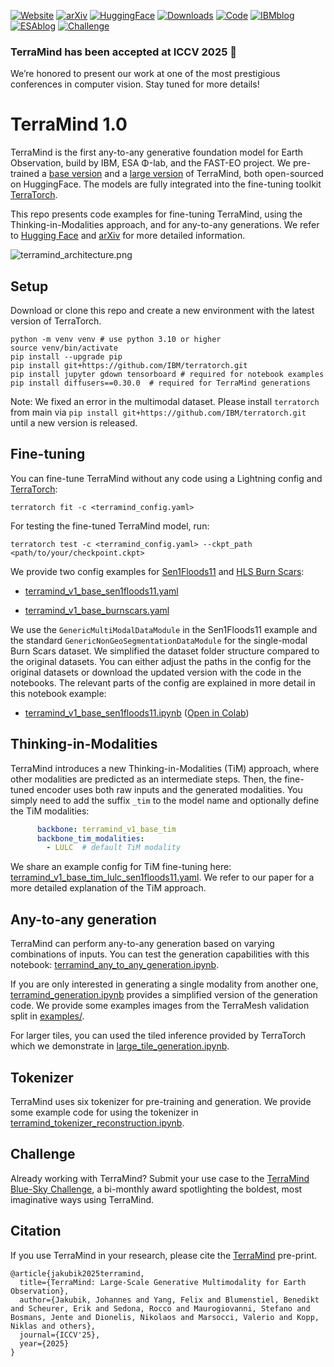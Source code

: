 [![Website](https://img.shields.io/badge/Website-TerraMind-0F62FE)](https://ibm.github.io/terramind/)
[![arXiv](https://img.shields.io/badge/arXiv-2504.11171-b31b1b?logo=arxiv)](https://arxiv.org/abs/2504.11171)
[![HuggingFace](https://img.shields.io/badge/Hugging_Face-IBM--ESA--Geospaital-FFD21E?logo=huggingface)](https://huggingface.co/ibm-esa-geospatial)
[![Downloads](https://img.shields.io/endpoint?url=https://raw.githubusercontent.com/IBM/terramind/webpage/assets/hf_monthly_downloads.json)](https://huggingface.co/ibm-esa-geospatial/TerraMind-1.0-base)
[![Code](https://img.shields.io/badge/Model_code-TerraTorch-EE4B2B?logo=github)](https://github.com/IBM/terratorch/tree/main/terratorch/models/backbones/terramind)
[![IBMblog](https://img.shields.io/badge/Blog-IBM-0F62FE)](https://research.ibm.com/blog/terramind-esa-earth-observation-model)
[![ESAblog](https://img.shields.io/badge/Blog-ESA-113145)](https://www.esa.int/Applications/Observing_the_Earth/ESA_and_IBM_collaborate_on_TerraMind)
[![Challenge](https://img.shields.io/badge/Website-Blue--sky_Challenge-0F62FE)](https://huggingface.co/spaces/ibm-esa-geospatial/challenge)

[//]: # (Weekly updates of downloads. See .github/workflows/hf-downloads.yml for configuration.)

### TerraMind has been accepted at ICCV 2025 🎉  
We’re honored to present our work at one of the most prestigious conferences in computer vision. Stay tuned for more details!

# TerraMind 1.0

TerraMind is the first any-to-any generative foundation model for Earth Observation, build by IBM, ESA Φ-lab, and the FAST-EO project.
We pre-trained a [base version](https://huggingface.co/ibm-esa-geospatial/TerraMind-1.0-base) and a [large version](https://huggingface.co/ibm-esa-geospatial/TerraMind-1.0-large) of TerraMind, both open-sourced on HuggingFace. 
The models are fully integrated into the fine-tuning toolkit [TerraTorch](https://ibm.github.io/terratorch/).

This repo presents code examples for fine-tuning TerraMind, using the Thinking-in-Modalities approach, and for any-to-any generations.
We refer to [Hugging Face](https://huggingface.co/ibm-esa-geospatial/TerraMind-1.0-base) and [arXiv](https://arxiv.org/abs/2504.11171) for more detailed information. 

![terramind_architecture.png](assets%2Fterramind_architecture.png)

## Setup

Download or clone this repo and create a new environment with the latest version of TerraTorch.
```shell
python -m venv venv # use python 3.10 or higher
source venv/bin/activate
pip install --upgrade pip
pip install git+https://github.com/IBM/terratorch.git
pip install jupyter gdown tensorboard # required for notebook examples
pip install diffusers==0.30.0  # required for TerraMind generations
```

Note: We fixed an error in the multimodal dataset. 
Please install `terratorch` from main via `pip install git+https://github.com/IBM/terratorch.git` until a new version is released. 

## Fine-tuning

You can fine-tune TerraMind without any code using a Lightning config and [TerraTorch](https://ibm.github.io/terratorch/): 

```shell
terratorch fit -c <terramind_config.yaml>
```

For testing the fine-tuned TerraMind model, run:
```shell
terratorch test -c <terramind_config.yaml> --ckpt_path <path/to/your/checkpoint.ckpt>
```

We provide two config examples for [Sen1Floods11](https://github.com/cloudtostreet/Sen1Floods11) and [HLS Burn Scars](https://huggingface.co/datasets/ibm-nasa-geospatial/hls_burn_scars):

- [terramind_v1_base_sen1floods11.yaml](configs%2Fterramind_v1_base_sen1floods11.yaml)

- [terramind_v1_base_burnscars.yaml](configs%2Fterramind_v1_base_burnscars.yaml)

We use the `GenericMultiModalDataModule` in the Sen1Floods11 example and the standard `GenericNonGeoSegmentationDataModule` for the single-modal Burn Scars dataset.
We simplified the dataset folder structure compared to the original datasets. You can either adjust the paths in the config for the original datasets or download the updated version with the code in the notebooks.
The relevant parts of the config are explained in more detail in this notebook example: 

- [terramind_v1_base_sen1floods11.ipynb](notebooks%2Fterramind_v1_base_sen1floods11.ipynb)
  ([Open in Colab](https://colab.research.google.com/github/IBM/terramind/blob/main/notebooks/terramind_v1_base_sen1floods11.ipynb))


## Thinking-in-Modalities

TerraMind introduces a new Thinking-in-Modalities (TiM) approach, where other modalities are predicted as an intermediate steps.
Then, the fine-tuned encoder uses both raw inputs and the generated modalities. 
You simply need to add the suffix `_tim` to the model name and optionally define the TiM modalities:

```yaml
      backbone: terramind_v1_base_tim
      backbone_tim_modalities:
        - LULC  # default TiM modality
```

We share an example config for TiM fine-tuning here: [terramind_v1_base_tim_lulc_sen1floods11.yaml](configs%2Fterramind_v1_base_tim_lulc_sen1floods11.yaml). 
We refer to our paper for a more detailed explanation of the TiM approach.

## Any-to-any generation

TerraMind can perform any-to-any generation based on varying combinations of inputs.
You can test the generation capabilities with this notebook: [terramind_any_to_any_generation.ipynb](notebooks%2Fterramind_any_to_any_generation.ipynb).

If you are only interested in generating a single modality from another one, [terramind_generation.ipynb](notebooks%2Fterramind_generation.ipynb) provides a simplified version of the generation code.
We provide some examples images from the TerraMesh validation split in [examples/](examples).

For larger tiles, you can used the tiled inference provided by TerraTorch which we demonstrate in [large_tile_generation.ipynb](notebooks%2Flarge_tile_generation.ipynb).

## Tokenizer

TerraMind uses six tokenizer for pre-training and generation. 
We provide some example code for using the tokenizer in [terramind_tokenizer_reconstruction.ipynb](notebooks%2Fterramind_tokenizer_reconstruction.ipynb).

## Challenge

Already working with TerraMind? Submit your use case to the [TerraMind Blue-Sky Challenge](https://huggingface.co/spaces/ibm-esa-geospatial/challenge), a bi-monthly award spotlighting the boldest, most imaginative ways using TerraMind.

## Citation

If you use TerraMind in your research, please cite the [TerraMind](https://arxiv.org/abs/2504.11171) pre-print.

```text
@article{jakubik2025terramind,
  title={TerraMind: Large-Scale Generative Multimodality for Earth Observation},
  author={Jakubik, Johannes and Yang, Felix and Blumenstiel, Benedikt and Scheurer, Erik and Sedona, Rocco and Maurogiovanni, Stefano and Bosmans, Jente and Dionelis, Nikolaos and Marsocci, Valerio and Kopp, Niklas and others},
  journal={ICCV'25},
  year={2025}
}
```
